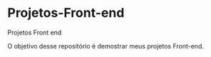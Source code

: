 # Projetos-Front-end
Projetos Front end

O objetivo desse repositório é demostrar meus projetos Front-end.
